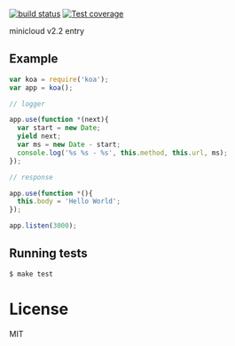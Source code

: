 
  [![build status][travis-image]][travis-url]
  [![Test coverage][coveralls-image]][coveralls-url]

  minicloud v2.2 entry


## Example

```js
var koa = require('koa');
var app = koa();

// logger

app.use(function *(next){
  var start = new Date;
  yield next;
  var ms = new Date - start;
  console.log('%s %s - %s', this.method, this.url, ms);
});

// response

app.use(function *(){
  this.body = 'Hello World';
});

app.listen(3000);
```

## Running tests

```
$ make test
```

# License

  MIT
 
[travis-image]: https://img.shields.io/travis/minicloud/minicloudjs/master.svg?style=flat-square
[travis-url]: https://travis-ci.org/minicloud/minicloudjs
[coveralls-image]: https://img.shields.io/coveralls/minicloud/minicloudjs/master.svg?style=flat-square
[coveralls-url]: https://coveralls.io/r/minicloud/minicloudjs?branch=master
